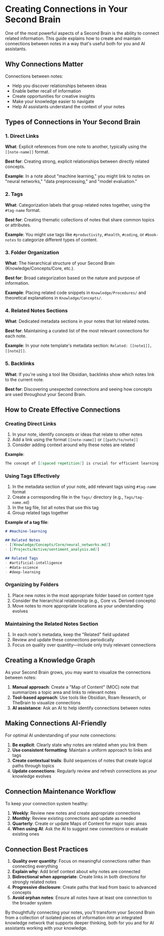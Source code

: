 # Creating Connections in Your Second Brain

One of the most powerful aspects of a Second Brain is the ability to connect related information. This guide explains how to create and maintain connections between notes in a way that's useful both for you and AI assistants.

## Why Connections Matter

Connections between notes:
- Help you discover relationships between ideas
- Enable better recall of information
- Create opportunities for creative insights
- Make your knowledge easier to navigate
- Help AI assistants understand the context of your notes

## Types of Connections in Your Second Brain

### 1. Direct Links

**What**: Explicit references from one note to another, typically using the `[[note-name]]` format.

**Best for**: Creating strong, explicit relationships between directly related concepts.

**Example**: In a note about "machine learning," you might link to notes on "neural networks," "data preprocessing," and "model evaluation."

### 2. Tags

**What**: Categorization labels that group related notes together, using the `#tag-name` format.

**Best for**: Creating thematic collections of notes that share common topics or attributes.

**Example**: You might use tags like `#productivity`, `#health`, `#coding`, or `#book-notes` to categorize different types of content.

### 3. Folder Organization

**What**: The hierarchical structure of your Second Brain (Knowledge/Concepts/Core, etc.).

**Best for**: Broad categorization based on the nature and purpose of information.

**Example**: Placing related code snippets in `Knowledge/Procedures/` and theoretical explanations in `Knowledge/Concepts/`.

### 4. Related Notes Sections

**What**: Dedicated metadata sections in your notes that list related notes.

**Best for**: Maintaining a curated list of the most relevant connections for each note.

**Example**: In your note template's metadata section: `Related: [[note1]], [[note2]]`.

### 5. Backlinks

**What**: If you're using a tool like Obsidian, backlinks show which notes link to the current note.

**Best for**: Discovering unexpected connections and seeing how concepts are used throughout your Second Brain.

## How to Create Effective Connections

### Creating Direct Links

1. In your note, identify concepts or ideas that relate to other notes
2. Add a link using the format `[[note-name]]` or `[[path/to/note]]`
3. Consider adding context around why these notes are related

**Example**:
```markdown
The concept of [[spaced repetition]] is crucial for efficient learning and relates directly to how our [[memory consolidation]] process works.
```

### Using Tags Effectively

1. In the metadata section of your note, add relevant tags using `#tag-name` format
2. Create a corresponding file in the `Tags/` directory (e.g., `Tags/tag-name.md`)
3. In the tag file, list all notes that use this tag
4. Group related tags together

**Example of a tag file**:
```markdown
# #machine-learning

## Related Notes
- [[Knowledge/Concepts/Core/neural_networks.md]]
- [[Projects/Active/sentiment_analysis.md]]

## Related Tags
- #artificial-intelligence
- #data-science
- #deep-learning
```

### Organizing by Folders

1. Place new notes in the most appropriate folder based on content type
2. Consider the hierarchical relationship (e.g., Core vs. Derived concepts)
3. Move notes to more appropriate locations as your understanding evolves

### Maintaining the Related Notes Section

1. In each note's metadata, keep the "Related" field updated
2. Review and update these connections periodically
3. Focus on quality over quantity—include only truly relevant connections

## Creating a Knowledge Graph

As your Second Brain grows, you may want to visualize the connections between notes:

1. **Manual approach**: Create a "Map of Content" (MOC) note that summarizes a topic area and links to relevant notes
2. **Tool-based approach**: Use tools like Obsidian, Roam Research, or TheBrain to visualize connections
3. **AI assistance**: Ask an AI to help identify connections between notes

## Making Connections AI-Friendly

For optimal AI understanding of your note connections:

1. **Be explicit**: Clearly state why notes are related when you link them
2. **Use consistent formatting**: Maintain a uniform approach to links and tags
3. **Create contextual trails**: Build sequences of notes that create logical paths through topics
4. **Update connections**: Regularly review and refresh connections as your knowledge evolves

## Connection Maintenance Workflow

To keep your connection system healthy:

1. **Weekly**: Review new notes and create appropriate connections
2. **Monthly**: Review existing connections and update as needed
3. **Quarterly**: Create or update Maps of Content for major topic areas
4. **When using AI**: Ask the AI to suggest new connections or evaluate existing ones

## Connection Best Practices

1. **Quality over quantity**: Focus on meaningful connections rather than connecting everything
2. **Explain why**: Add brief context about why notes are connected
3. **Bidirectional when appropriate**: Create links in both directions for strongly related notes
4. **Progressive disclosure**: Create paths that lead from basic to advanced concepts
5. **Avoid orphan notes**: Ensure all notes have at least one connection to the broader system

By thoughtfully connecting your notes, you'll transform your Second Brain from a collection of isolated pieces of information into an integrated knowledge network that supports deeper thinking, both for you and for AI assistants working with your knowledge. 